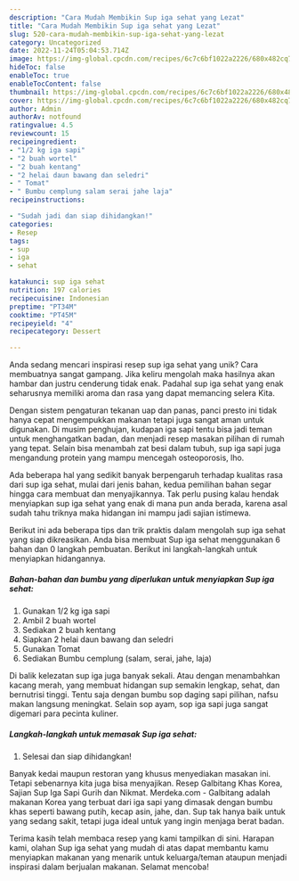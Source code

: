 ```yaml
---
description: "Cara Mudah Membikin Sup iga sehat yang Lezat"
title: "Cara Mudah Membikin Sup iga sehat yang Lezat"
slug: 520-cara-mudah-membikin-sup-iga-sehat-yang-lezat
category: Uncategorized
date: 2022-11-24T05:04:53.714Z
image: https://img-global.cpcdn.com/recipes/6c7c6bf1022a2226/680x482cq70/sup-iga-sehat-foto-resep-utama.jpg
hideToc: false
enableToc: true
enableTocContent: false
thumbnail: https://img-global.cpcdn.com/recipes/6c7c6bf1022a2226/680x482cq70/sup-iga-sehat-foto-resep-utama.jpg
cover: https://img-global.cpcdn.com/recipes/6c7c6bf1022a2226/680x482cq70/sup-iga-sehat-foto-resep-utama.jpg
author: Admin
authorAv: notfound
ratingvalue: 4.5
reviewcount: 15
recipeingredient:
- "1/2 kg iga sapi"
- "2 buah wortel"
- "2 buah kentang"
- "2 helai daun bawang dan seledri"
- " Tomat"
- " Bumbu cemplung salam serai jahe laja"
recipeinstructions:

- "Sudah jadi dan siap dihidangkan!"
categories:
- Resep
tags:
- sup
- iga
- sehat

katakunci: sup iga sehat 
nutrition: 197 calories
recipecuisine: Indonesian
preptime: "PT34M"
cooktime: "PT45M"
recipeyield: "4"
recipecategory: Dessert

---
```





Anda sedang mencari inspirasi resep sup iga sehat yang unik? Cara membuatnya sangat gampang. Jika keliru mengolah maka hasilnya akan hambar dan justru cenderung tidak enak. Padahal sup iga sehat yang enak seharusnya memiliki aroma dan rasa yang dapat memancing selera Kita.





Dengan sistem pengaturan tekanan uap dan panas, panci presto ini tidak hanya cepat mengempukkan makanan tetapi juga sangat aman untuk digunakan. Di musim penghujan, kudapan iga sapi tentu bisa jadi teman untuk menghangatkan badan, dan menjadi resep masakan pilihan di rumah yang tepat. Selain bisa menambah zat besi dalam tubuh, sup iga sapi juga mengandung protein yang mampu mencegah osteoporosis, lho.

Ada beberapa hal yang sedikit banyak berpengaruh terhadap kualitas rasa dari sup iga sehat, mulai dari jenis bahan, kedua pemilihan bahan segar hingga cara membuat dan menyajikannya. Tak perlu pusing kalau hendak menyiapkan sup iga sehat yang enak di mana pun anda berada, karena asal sudah tahu triknya maka hidangan ini mampu jadi sajian istimewa.






Berikut ini ada beberapa tips dan trik praktis dalam mengolah sup iga sehat yang siap dikreasikan. Anda bisa membuat Sup iga sehat menggunakan 6 bahan dan 0 langkah pembuatan. Berikut ini langkah-langkah untuk menyiapkan hidangannya.

<!--inarticleads1-->

##### Bahan-bahan dan bumbu yang diperlukan untuk menyiapkan Sup iga sehat:

1. Gunakan 1/2 kg iga sapi
1. Ambil 2 buah wortel
1. Sediakan 2 buah kentang
1. Siapkan 2 helai daun bawang dan seledri
1. Gunakan  Tomat
1. Sediakan  Bumbu cemplung (salam, serai, jahe, laja)


Di balik kelezatan sup iga juga banyak sekali. Atau dengan menambahkan kacang merah, yang membuat hidangan sup semakin lengkap, sehat, dan bernutrisi tinggi. Tentu saja dengan bumbu sop daging sapi pilihan, nafsu makan langsung meningkat. Selain sop ayam, sop iga sapi juga sangat digemari para pecinta kuliner. 

<!--inarticleads2-->

##### Langkah-langkah untuk memasak Sup iga sehat:


1. Selesai dan siap dihidangkan!

Banyak kedai maupun restoran yang khusus menyediakan masakan ini. Tetapi sebenarnya kita juga bisa menyajikan. Resep Galbitang Khas Korea, Sajian Sup Iga Sapi Gurih dan Nikmat. Merdeka.com - Galbitang adalah makanan Korea yang terbuat dari iga sapi yang dimasak dengan bumbu khas seperti bawang putih, kecap asin, jahe, dan. Sup tak hanya baik untuk yang sedang sakit, tetapi juga ideal untuk yang ingin menjaga berat badan. 

Terima kasih telah membaca resep yang kami tampilkan di sini. Harapan kami, olahan Sup iga sehat yang mudah di atas dapat membantu kamu menyiapkan makanan yang menarik untuk keluarga/teman ataupun menjadi inspirasi dalam berjualan makanan. Selamat mencoba!
